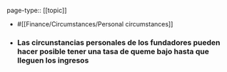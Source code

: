 page-type:: [[topic]]

- #[[Finance/Circumstances/Personal circumstances]]

- ### Las circunstancias personales de los fundadores pueden hacer posible tener una tasa de queme bajo hasta que lleguen los ingresos



